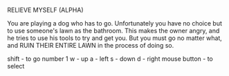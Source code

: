 RELIEVE MYSELF (ALPHA)

You are playing a dog who has to go. Unfortunately you have no choice but to use someone's lawn as the bathroom. This makes the owner angry, and 
he tries to use his tools to try and get you. But you must go no matter what, and RUIN THEIR ENTIRE LAWN in the process of doing so.

shift - to go number 1
w - up
a - left
s - down
d - right
mouse button - to select
